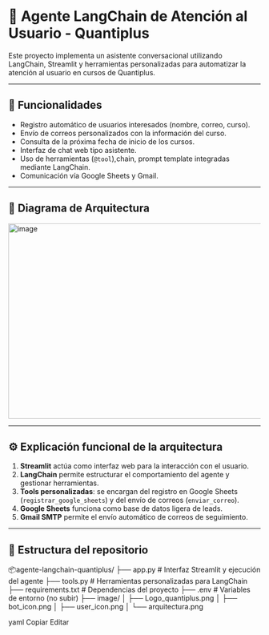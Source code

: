 # 🤖 Agente LangChain de Atención al Usuario - Quantiplus

Este proyecto implementa un asistente conversacional utilizando LangChain, Streamlit y herramientas personalizadas para automatizar la atención al usuario en cursos de Quantiplus.

---

## 🚀 Funcionalidades

- Registro automático de usuarios interesados (nombre, correo, curso).
- Envío de correos personalizados con la información del curso.
- Consulta de la próxima fecha de inicio de los cursos.
- Interfaz de chat web tipo asistente.
- Uso de herramientas (`@tool`),chain, prompt template integradas mediante LangChain.
- Comunicación vía Google Sheets y Gmail.

---

## 🧭 Diagrama de Arquitectura

<img width="631" height="390" alt="image" src="https://github.com/user-attachments/assets/82d8f96a-ef80-4672-9746-8d4bd7232ae7" />


---

## ⚙️ Explicación funcional de la arquitectura

1. **Streamlit** actúa como interfaz web para la interacción con el usuario.
2. **LangChain** permite estructurar el comportamiento del agente y gestionar herramientas.
3. **Tools personalizadas**: se encargan del registro en Google Sheets (`registrar_google_sheets`) y del envío de correos (`enviar_correo`).
4. **Google Sheets** funciona como base de datos ligera de leads.
5. **Gmail SMTP** permite el envío automático de correos de seguimiento.

---

## 📁 Estructura del repositorio

📦agente-langchain-quantiplus/
├── app.py # Interfaz Streamlit y ejecución del agente
├── tools.py # Herramientas personalizadas para LangChain
├── requirements.txt # Dependencias del proyecto
├── .env # Variables de entorno (no subir)
├── image/
│ ├── Logo_quantiplus.png
│ ├── bot_icon.png
│ ├── user_icon.png
│ └── arquitectura.png

yaml
Copiar
Editar
